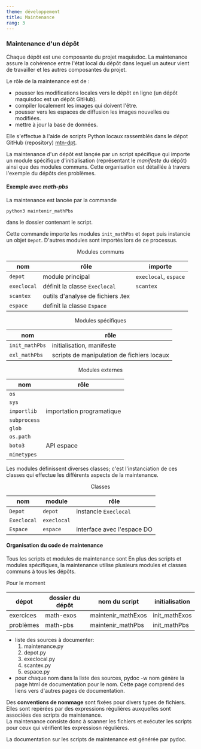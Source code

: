 ```yaml
---
theme: développement
title: Maintenance
rang: 3
---
```

### Maintenance d'un dépôt

Chaque dépôt est une composante du projet maquisdoc. La maintenance assure la cohérence entre l'état local du dépôt dans lequel un auteur vient de travailler et les autres composantes du projet.

Le rôle de la maintenance est de :

* pousser les modifications locales vers le dépôt en ligne (un dépôt maquisdoc est un dépôt GitHub).
* compiler localement les images qui doivent l'être.
* pousser vers les espaces de diffusion les images nouvelles ou modifiées.
* mettre à jour la base de données.

Elle s'effectue à l'aide de scripts Python locaux rassemblés dans le dépot GitHub (repository) [mtn-dpt](https://github.com/nicolair/mtn_dpt).

La maintenance d'un dépôt est lançée par un script spécifique qui importe un module spécifique d'initialisation (représentant le *manifeste* du dépôt) ainsi que des modules communs. Cette organisation est détaillée à travers l'exemple du dépôts des problèmes.

#### Exemple avec *math-pbs*
La maintenance est lancée par la commande

    python3 maintenir_mathPbs

dans le dossier contenant le script.

Cette commande importe les modules `init_mathPbs` et `depot` puis instancie un objet `Depot`. D'autres modules sont importés lors de ce processus.

  
<div style="text-align: center;">
  Modules communs
</div>

| nom           | rôle             | importe |
| ------------- | ---------------- | --------- |
| `depot`       | module principal | `execlocal`, `espace` |
| `execlocal`   | définit la classe `Execlocal` | `scantex` |
| `scantex`     | outils d'analyse de fichiers .tex |     |
| `espace`      | definit la classe `Espace` |     |


   
<div style="text-align: center;">
  Modules spécifiques
</div>

| nom            | rôle                       |
| -------------- | -------------------------- |
| `init_mathPbs` | initialisation, manifeste |
| `exl_mathPbs`  | scripts de manipulation de fichiers locaux |

   
<div style="text-align: center;">
  Modules externes
</div>

| nom          | rôle  |
| -----------  | ----- |
| `os`         |       |
| `sys`        |       |
| `importlib`  | importation programatique |
| `subprocess` |       |
| `glob`       |       |
| `os.path`    |       |
| `boto3`      | API espace |
| `mimetypes`  |       |


Les modules définissent diverses classes; c'est l'instanciation de ces classes qui effectue les différents aspects de la maintenance.

<div style="text-align: center;">
  Classes
</div>

| nom         | module      | rôle |
| ----------- | ----------- | ----- |
| `Depot`     | `depot`     | instancie `Execlocal` |
| `Execlocal` | `execlocal` |     |
| `Espace`    | `espace`    | interface avec l'espace DO |



#### Organisation du code de maintenance
Tous les scripts et modules de maintenance sont
En plus des scripts et modules spécifiques, la maintenance utilise plusieurs modules et classes communs à tous les dépôts.


Pour le moment

| dépot | dossier du dépôt | nom du script | initialisation |
| ----- | ---------------- | -----------  | ---------------|
| exercices | math-exos | maintenir_mathExos | init_mathExos |
| problèmes | math-pbs | maintenir_mathPbs | init_mathPbs |

- liste des sources à documenter:
    1. maintenance.py
    2. depot.py
    3. execlocal.py
    4. scantex.py
    5. espace.py
- pour chaque nom dans la liste des sources, 
    pydoc -w nom génère la page html de documentation pour le nom. Cette page comprend des liens vers d'autres pages de documentation.

Des **conventions de nommage** sont fixées pour divers types de fichiers. Elles sont repèrées par des expressions régulières auxquelles sont associées des scripts de maintenance.  
La maintenance consiste donc à scanner les fichiers et exécuter les scripts pour ceux qui vérifient les expressiosn régulières. 

La documentation sur les scripts de maintenance est générée par pydoc.
